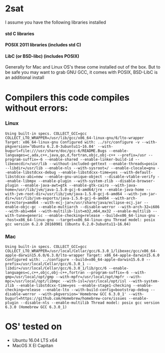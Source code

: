 # 2sat

I assume you have the following libraries installed
#### std C libraries
#### POSIX 2011 libraries (includes std C)
#### LibC (or BSD-libc) (includes POSIX)
Generally for Mac and Linux OS's these come installed out of the box.
But to be safe you may want to grab GNU GCC, it comes with POSIX, BSD-LibC is an additional install
# Compilers this code compiles without errors:
### Linux
`Using built-in specs.
COLLECT_GCC=gcc
COLLECT_LTO_WRAPPER=/usr/lib/gcc/x86_64-linux-gnu/6/lto-wrapper
Target: x86_64-linux-gnu
Configured with: ../src/configure -v --with-pkgversion='Ubuntu 6.2.0-3ubuntu11~16.04' --with-bugurl=file:///usr/share/doc/gcc-6/README.Bugs --enable-languages=c,ada,c++,java,go,d,fortran,objc,obj-c++ --prefix=/usr --program-suffix=-6 --enable-shared --enable-linker-build-id --libexecdir=/usr/lib --without-included-gettext --enable-threads=posix --libdir=/usr/lib --enable-nls --with-sysroot=/ --enable-clocale=gnu --enable-libstdcxx-debug --enable-libstdcxx-time=yes --with-default-libstdcxx-abi=new --enable-gnu-unique-object --disable-vtable-verify --enable-libmpx --enable-plugin --with-system-zlib --disable-browser-plugin --enable-java-awt=gtk --enable-gtk-cairo --with-java-home=/usr/lib/jvm/java-1.5.0-gcj-6-amd64/jre --enable-java-home --with-jvm-root-dir=/usr/lib/jvm/java-1.5.0-gcj-6-amd64 --with-jvm-jar-dir=/usr/lib/jvm-exports/java-1.5.0-gcj-6-amd64 --with-arch-directory=amd64 --with-ecj-jar=/usr/share/java/eclipse-ecj.jar --enable-objc-gc --enable-multiarch --disable-werror --with-arch-32=i686 --with-abi=m64 --with-multilib-list=m32,m64,mx32 --enable-multilib --with-tune=generic --enable-checking=release --build=x86_64-linux-gnu --host=x86_64-linux-gnu --target=x86_64-linux-gnu
Thread model: posix
gcc version 6.2.0 20160901 (Ubuntu 6.2.0-3ubuntu11~16.04)`
### Mac
`Using built-in specs.
COLLECT_GCC=gcc
COLLECT_LTO_WRAPPER=/usr/local/Cellar/gcc/6.3.0_1/libexec/gcc/x86_64-apple-darwin15.6.0/6.3.0/lto-wrapper
Target: x86_64-apple-darwin15.6.0
Configured with: ../configure --build=x86_64-apple-darwin15.6.0 --prefix=/usr/local/Cellar/gcc/6.3.0_1 --libdir=/usr/local/Cellar/gcc/6.3.0_1/lib/gcc/6 --enable-languages=c,c++,objc,obj-c++,fortran --program-suffix=-6 --with-gmp=/usr/local/opt/gmp --with-mpfr=/usr/local/opt/mpfr --with-mpc=/usr/local/opt/libmpc --with-isl=/usr/local/opt/isl --with-system-zlib --enable-libstdcxx-time=yes --enable-stage1-checking --enable-checking=release --enable-lto --with-build-config=bootstrap-debug --disable-werror --with-pkgversion='Homebrew GCC 6.3.0_1' --with-bugurl=https://github.com/Homebrew/homebrew-core/issues --enable-plugin --disable-nls --enable-multilib
Thread model: posix
gcc version 6.3.0 (Homebrew GCC 6.3.0_1) `
# OS' tested on
- Ubuntu 16.04 LTS x64
- MacOS X El Capitan

